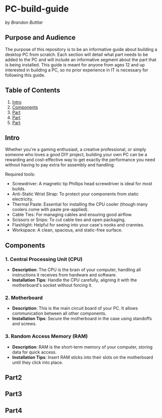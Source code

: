 # PC-build-guide
*by Brandon Buttlar*

## Purpose and Audience
The purpose of this repository is to be an informative guide about building a desktop PC from scratch. Each section will detail what part needs to be added to the PC and will include an informative segment about the part that is being installed. This guide is meant for anyone from ages 12 and up interested in building a PC, so no prior experience in IT is necessary for following this guide.

## Table of Contents
1. [Intro](##Intro)
2. [Components](##Components)
3. [Part](#Part2)
4. [Part](#Part3)
5. [Part](#Part4)

## Intro
Whether you're a gaming enthusiast, a creative professional, or simply someone who loves a good DIY project, building your own PC can be a rewarding and cost-effective way to get exactly the performance you need without having to pay extra for assembly and handling.

Required tools:

* Screwdriver: A magnetic tip Phillips head screwdriver is ideal for most builds.
* Anti-Static Wrist Strap: To protect your components from static electricity.
* Thermal Paste: Essential for installing the CPU cooler (though many coolers come with paste pre-applied).
* Cable Ties: For managing cables and ensuring good airflow.
* Scissors or Snips: To cut cable ties and open packaging.
* Flashlight: Helpful for seeing into your case's nooks and crannies.
* Workspace: A clean, spacious, and static-free surface.

## Components

### 1. **Central Processing Unit (CPU)**
   - **Description**: The CPU is the brain of your computer, handling all instructions it receives from hardware and software.
   - **Installation Tips**: Handle the CPU carefully, aligning it with the motherboard's socket without forcing it.

### 2. **Motherboard**
   - **Description**: This is the main circuit board of your PC. It allows communication between all other components.
   - **Installation Tips**: Secure the motherboard in the case using standoffs and screws.

### 3. **Random Access Memory (RAM)**
   - **Description**: RAM is the short-term memory of your computer, storing data for quick access.
   - **Installation Tips**: Insert RAM sticks into their slots on the motherboard until they click into place.

## Part2

## Part3

## Part4
